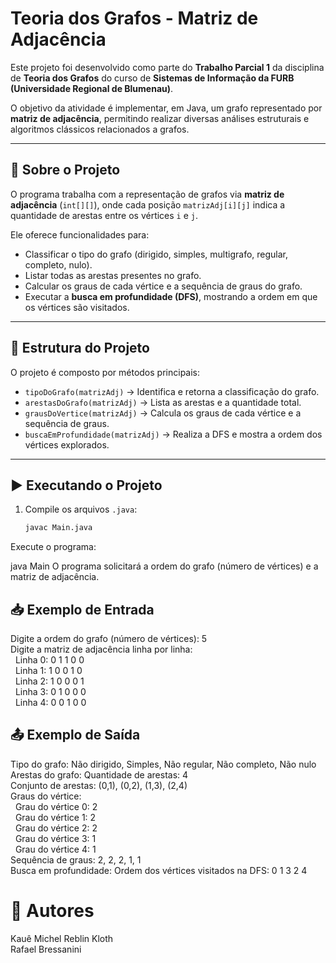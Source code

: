 # Teoria dos Grafos - Matriz de Adjacência  

Este projeto foi desenvolvido como parte do **Trabalho Parcial 1** da disciplina de **Teoria dos Grafos** do curso de **Sistemas de Informação da FURB (Universidade Regional de Blumenau)**.  

O objetivo da atividade é implementar, em Java, um grafo representado por **matriz de adjacência**, permitindo realizar diversas análises estruturais e algoritmos clássicos relacionados a grafos.  

---

## 📌 Sobre o Projeto  

O programa trabalha com a representação de grafos via **matriz de adjacência** (`int[][]`), onde cada posição `matrizAdj[i][j]` indica a quantidade de arestas entre os vértices `i` e `j`.  

Ele oferece funcionalidades para:  
- Classificar o tipo do grafo (dirigido, simples, multigrafo, regular, completo, nulo).  
- Listar todas as arestas presentes no grafo.  
- Calcular os graus de cada vértice e a sequência de graus do grafo.  
- Executar a **busca em profundidade (DFS)**, mostrando a ordem em que os vértices são visitados.  

---

## 🧮 Estrutura do Projeto  

O projeto é composto por métodos principais:  

- `tipoDoGrafo(matrizAdj)` → Identifica e retorna a classificação do grafo.  
- `arestasDoGrafo(matrizAdj)` → Lista as arestas e a quantidade total.  
- `grausDoVertice(matrizAdj)` → Calcula os graus de cada vértice e a sequência de graus.  
- `buscaEmProfundidade(matrizAdj)` → Realiza a DFS e mostra a ordem dos vértices explorados.  

---

## ▶️ Executando o Projeto  

1. Compile os arquivos `.java`:  
   ```bash
   javac Main.java
Execute o programa:

java Main
O programa solicitará a ordem do grafo (número de vértices) e a matriz de adjacência.

## 📥 Exemplo de Entrada<br>
Digite a ordem do grafo (número de vértices): 5<br>
Digite a matriz de adjacência linha por linha:<br>
&#160;&#160;Linha 0: 0 1 1 0 0<br>
&#160;&#160;Linha 1: 1 0 0 1 0<br>
&#160;&#160;Linha 2: 1 0 0 0 1<br>
&#160;&#160;Linha 3: 0 1 0 0 0<br>
&#160;&#160;Linha 4: 0 0 1 0 0

## 📤 Exemplo de Saída
Tipo do grafo: Não dirigido, Simples, Não regular, Não completo, Não nulo<br>
Arestas do grafo: Quantidade de arestas: 4<br>
Conjunto de arestas: (0,1), (0,2), (1,3), (2,4)<br>
Graus do vértice:<br>
&#160;&#160;Grau do vértice 0: 2<br>
&#160;&#160;Grau do vértice 1: 2<br>
&#160;&#160;Grau do vértice 2: 2<br>
&#160;&#160;Grau do vértice 3: 1<br>
&#160;&#160;Grau do vértice 4: 1<br>
Sequência de graus: 2, 2, 2, 1, 1<br>
Busca em profundidade: Ordem dos vértices visitados na DFS: 0 1 3 2 4

# 👥 Autores
Kauê Michel Reblin Kloth<br>
Rafael Bressanini
